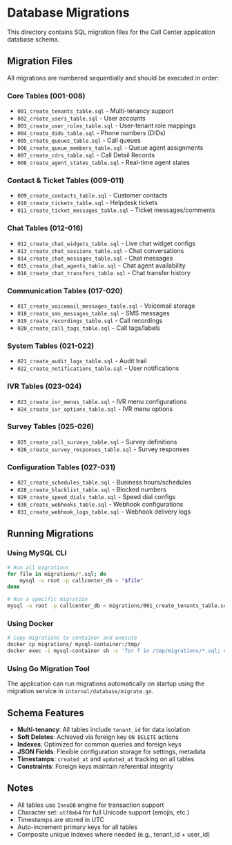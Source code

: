 # Database Migrations

This directory contains SQL migration files for the Call Center application database schema.

## Migration Files

All migrations are numbered sequentially and should be executed in order:

### Core Tables (001-008)
- `001_create_tenants_table.sql` - Multi-tenancy support
- `002_create_users_table.sql` - User accounts
- `003_create_user_roles_table.sql` - User-tenant role mappings
- `004_create_dids_table.sql` - Phone numbers (DIDs)
- `005_create_queues_table.sql` - Call queues
- `006_create_queue_members_table.sql` - Queue agent assignments
- `007_create_cdrs_table.sql` - Call Detail Records
- `008_create_agent_states_table.sql` - Real-time agent states

### Contact & Ticket Tables (009-011)
- `009_create_contacts_table.sql` - Customer contacts
- `010_create_tickets_table.sql` - Helpdesk tickets
- `011_create_ticket_messages_table.sql` - Ticket messages/comments

### Chat Tables (012-016)
- `012_create_chat_widgets_table.sql` - Live chat widget configs
- `013_create_chat_sessions_table.sql` - Chat conversations
- `014_create_chat_messages_table.sql` - Chat messages
- `015_create_chat_agents_table.sql` - Chat agent availability
- `016_create_chat_transfers_table.sql` - Chat transfer history

### Communication Tables (017-020)
- `017_create_voicemail_messages_table.sql` - Voicemail storage
- `018_create_sms_messages_table.sql` - SMS messages
- `019_create_recordings_table.sql` - Call recordings
- `020_create_call_tags_table.sql` - Call tags/labels

### System Tables (021-022)
- `021_create_audit_logs_table.sql` - Audit trail
- `022_create_notifications_table.sql` - User notifications

### IVR Tables (023-024)
- `023_create_ivr_menus_table.sql` - IVR menu configurations
- `024_create_ivr_options_table.sql` - IVR menu options

### Survey Tables (025-026)
- `025_create_call_surveys_table.sql` - Survey definitions
- `026_create_survey_responses_table.sql` - Survey responses

### Configuration Tables (027-031)
- `027_create_schedules_table.sql` - Business hours/schedules
- `028_create_blacklist_table.sql` - Blocked numbers
- `029_create_speed_dials_table.sql` - Speed dial configs
- `030_create_webhooks_table.sql` - Webhook configurations
- `031_create_webhook_logs_table.sql` - Webhook delivery logs

## Running Migrations

### Using MySQL CLI
```bash
# Run all migrations
for file in migrations/*.sql; do
    mysql -u root -p callcenter_db < "$file"
done

# Run a specific migration
mysql -u root -p callcenter_db < migrations/001_create_tenants_table.sql
```

### Using Docker
```bash
# Copy migrations to container and execute
docker cp migrations/ mysql-container:/tmp/
docker exec -i mysql-container sh -c 'for f in /tmp/migrations/*.sql; do mysql -u root -p"$MYSQL_ROOT_PASSWORD" callcenter_db < "$f"; done'
```

### Using Go Migration Tool
The application can run migrations automatically on startup using the migration service in `internal/database/migrate.go`.

## Schema Features

- **Multi-tenancy**: All tables include `tenant_id` for data isolation
- **Soft Deletes**: Achieved via foreign key `ON DELETE` actions
- **Indexes**: Optimized for common queries and foreign keys
- **JSON Fields**: Flexible configuration storage for settings, metadata
- **Timestamps**: `created_at` and `updated_at` tracking on all tables
- **Constraints**: Foreign keys maintain referential integrity

## Notes

- All tables use `InnoDB` engine for transaction support
- Character set: `utf8mb4` for full Unicode support (emojis, etc.)
- Timestamps are stored in UTC
- Auto-increment primary keys for all tables
- Composite unique indexes where needed (e.g., tenant_id + user_id)
